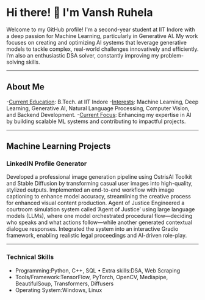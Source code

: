# Hi there! 👋 I'm Vansh Ruhela
Welcome to my GitHub profile! I'm a second-year student at IIT Indore with a deep passion for Machine Learning, particularly in Generative AI. My work focuses on creating and optimizing AI systems that leverage generative models to tackle complex, real-world challenges innovatively and efficiently. I’m also an enthusiastic DSA solver, constantly improving my problem-solving skills.

---
## About Me
-<ins>Current Education</ins>: B.Tech. at IIT Indore
-<ins>Interests</ins>: Machine Learning, Deep Learning, Generative AI, Natural Language Processing, Computer Vision, and Backend Development.
-<ins>Current Focus</ins>: Enhancing my expertise in AI by building scalable ML systems and contributing to impactful projects.

---
## Machine Learning Projects
### LinkedIN Profile Generator
Developed a professional image generation pipeline using OstrisAI Toolkit and Stable Diffusion by transforming casual user images into high-quality, stylized outputs. Implemented an end-to-end workflow with image captioning to enhance model accuracy, streamlining the creative process for enhanced visual content production.
Agent of Justice 
Engineered a courtroom simulation system called ’Agent of Justice’ using large language models (LLMs), where one model orchestrated procedural flow—deciding who speaks and what actions follow—while another generated contextual dialogue responses. Integrated the system into an interactive Gradio framework, enabling realistic legal proceedings and AI-driven role-play.
________________________________________
### Technical Skills
- Programming:Python, C++, SQL • Extra skills:DSA, Web Scraping
- Tools/Framework:TensorFlow, PyTorch, OpenCV, Mediapipe, BeautifulSoup, Transformers, Diffusers
- Operating System:Windows, Linux


